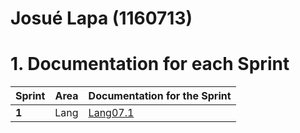 **Josué Lapa** (1160713)
===============================

# 1. Documentation for each Sprint


|Sprint  | Area | Documentation for the Sprint |
|--------|------|------------------------------|
| **1**  | Lang | [Lang07.1](sp1)         |
																		
